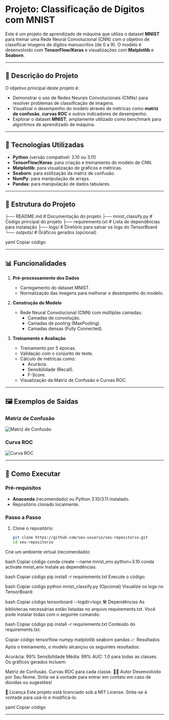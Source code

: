 # Projeto: Classificação de Dígitos com MNIST

Este é um projeto de aprendizado de máquina que utiliza o dataset **MNIST** para treinar uma Rede Neural Convolucional (CNN) com o objetivo de classificar imagens de dígitos manuscritos (de 0 a 9). O modelo é desenvolvido com **TensorFlow/Keras** e visualizações com **Matplotlib** e **Seaborn**.

---

## 📝 Descrição do Projeto

O objetivo principal deste projeto é:
- Demonstrar o uso de Redes Neurais Convolucionais (CNNs) para resolver problemas de classificação de imagens.
- Visualizar o desempenho do modelo através de métricas como **matriz de confusão**, **curvas ROC** e outros indicadores de desempenho.
- Explorar o dataset **MNIST**, amplamente utilizado como benchmark para algoritmos de aprendizado de máquina.

---

## 🚀 Tecnologias Utilizadas

- **Python** (versão compatível: 3.10 ou 3.11)
- **TensorFlow/Keras**: para criação e treinamento do modelo de CNN.
- **Matplotlib**: para visualização de gráficos e métricas.
- **Seaborn**: para estilização da matriz de confusão.
- **NumPy**: para manipulação de arrays.
- **Pandas**: para manipulação de dados tabulares.

---

## 📂 Estrutura do Projeto

├── README.md # Documentação do projeto ├── mnist_classify.py # Código principal do projeto ├── requirements.txt # Lista de dependências para instalação ├── logs/ # Diretório para salvar os logs do TensorBoard └── outputs/ # Gráficos gerados (opcional)

yaml
Copiar código

---

## 📊 Funcionalidades

1. **Pré-processamento dos Dados**
   - Carregamento do dataset MNIST.
   - Normalização das imagens para melhorar o desempenho do modelo.

2. **Construção do Modelo**
   - Rede Neural Convolucional (CNN) com múltiplas camadas:
     - Camadas de convolução.
     - Camadas de pooling (MaxPooling).
     - Camadas densas (Fully Connected).

3. **Treinamento e Avaliação**
   - Treinamento por 5 épocas.
   - Validação com o conjunto de teste.
   - Cálculo de métricas como:
     - Acurácia.
     - Sensibilidade (Recall).
     - F-Score.
   - Visualização da Matriz de Confusão e Curvas ROC.

---

## 🖼️ Exemplos de Saídas

### Matriz de Confusão
![Matriz de Confusão](outputs/confusion_matrix.png)

### Curva ROC
![Curva ROC](outputs/roc_curve.png)

---

## 🔧 Como Executar

### Pré-requisitos

- **Anaconda** (recomendado) ou Python 3.10/3.11 instalado.
- Repositório clonado localmente.

### Passo a Passo

1. Clone o repositório:
   ```bash
   git clone https://github.com/seu-usuario/seu-repositorio.git
   cd seu-repositorio
Crie um ambiente virtual (recomendado):

bash
Copiar código
conda create --name mnist_env python=3.10
conda activate mnist_env
Instale as dependências:

bash
Copiar código
pip install -r requirements.txt
Execute o código:

bash
Copiar código
python mnist_classify.py
(Opcional) Visualize os logs no TensorBoard:

bash
Copiar código
tensorboard --logdir=logs
🛠️ Dependências
As bibliotecas necessárias estão listadas no arquivo requirements.txt. Você pode instalar todas com o seguinte comando:

bash
Copiar código
pip install -r requirements.txt
Conteúdo do requirements.txt:

Copiar código
tensorflow
numpy
matplotlib
seaborn
pandas
📈 Resultados
Após o treinamento, o modelo alcançou os seguintes resultados:

Acurácia: 99%
Sensibilidade Média: 99%
AUC: 1.0 para todas as classes.
Os gráficos gerados incluem:

Matriz de Confusão.
Curvas ROC para cada classe.
👩‍💻 Autor
Desenvolvido por Seu Nome. Sinta-se à vontade para entrar em contato em caso de dúvidas ou sugestões!

📜 Licença
Este projeto está licenciado sob a MIT License. Sinta-se à vontade para usá-lo e modificá-lo.

yaml
Copiar código

---

